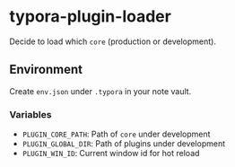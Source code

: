 # typora-plugin-loader

Decide to load which `core` (production or development).

## Environment

Create `env.json` under `.typora` in your note vault.

### Variables

- `PLUGIN_CORE_PATH`: Path of `core` under development
- `PLUGIN_GLOBAL_DIR`: Path of plugins under development
- `PLUGIN_WIN_ID`: Current window id for hot reload
